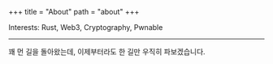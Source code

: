+++
title = "About"
path = "about"
+++

Interests: Rust, Web3, Cryptography, Pwnable

---

꽤 먼 길을 돌아왔는데, 이제부터라도 한 길만 우직히 파보겠습니다.
